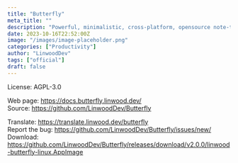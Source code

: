 ```yaml
---
title: "Butterfly"
meta_title: ""
description: "Powerful, minimalistic, cross-platform, opensource note-taking app"
date: 2023-10-16T22:52:00Z
image: "/images/image-placeholder.png"
categories: ["Productivity"]
author: "LinwoodDev"
tags: ["official"]
draft: false
---
```


License: AGPL-3.0

Web page: https://docs.butterfly.linwood.dev/  
Source: https://github.com/LinwoodDev/Butterfly

Translate: https://translate.linwood.dev/butterfly  
Report the bug: https://github.com/LinwoodDev/Butterfly/issues/new/  
Download: https://github.com/LinwoodDev/Butterfly/releases/download/v2.0.0/linwood-butterfly-linux.AppImage
